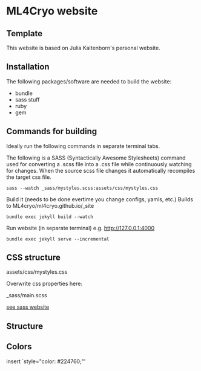 # ML4Cryo website

## Template

This website is based on Julia Kaltenborn's personal website.

## Installation

The following packages/software are needed to build the website:
- bundle
- sass stuff
- ruby
- gem

## Commands for building

Ideally run the following commands in separate terminal tabs. 

The following is a SASS (Syntactically Awesome Stylesheets) command used for converting a .scss file into a .css file while continuously watching for changes. When the source scss file changes it automatically recompiles the target css file.

```
sass --watch _sass/mystyles.scss:assets/css/mystyles.css
```

Build it (needs to be done evertime you change configs, yamls, etc.)
Builds to ML4cryo/ml4cryo.github.io/_site

```
bundle exec jekyll build --watch
```

Run website (in separate terminal) e.g. http://127.0.0.1:4000

```
bundle exec jekyll serve --incremental
```

## CSS structure

assets/css/mystyles.css

Overwrite css properties here:

_sass/main.scss

[see sass website](https://sass-lang.com/)

## Structure


## Colors
insert `style="color: #224760;"'

